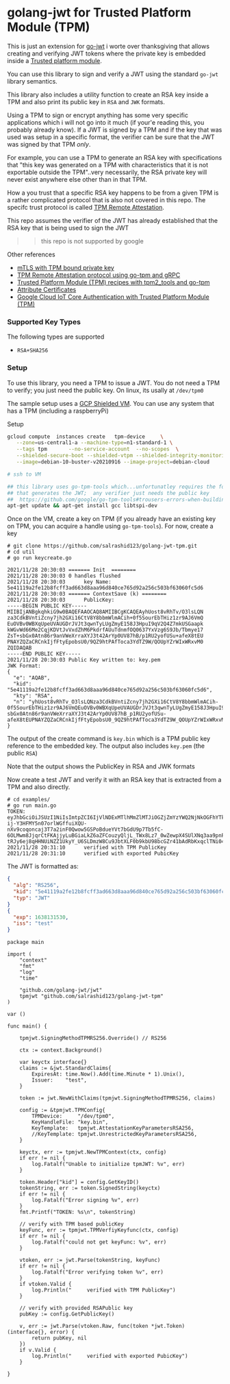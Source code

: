
# golang-jwt for Trusted Platform Module (TPM)

This is just an extension for [go-jwt](https://github.com/golang-jwt/jwt#extensions) i worte over thanksgiving that allows creating and verifying JWT tokens where the private key is embedded inside a [Trusted platform module](https://en.wikipedia.org/wiki/Trusted_Platform_Module).

You can use this library to sign and verify a JWT using the standard `go-jwt` library semantics.

This library also includes a utility function to create an RSA key inside a TPM and also print its public key in `RSA` and `JWK` formats.

Using a TPM to sign or encrypt anything has some very specific applications which i will not go into it much (if your'e reading this, you probably already know).  If a JWT is signed by a TPM and if the key that was used was setup in a specific format, the verifier can be sure that the JWT was signed by that TPM _only_.

For example, you can use a TPM to generate an RSA key with specifications that "this key was generated on a TPM with characteristics that it is not exportable outside the TPM"..very necessarily, the RSA private key will never exist anywhere else other than in that TPM.

How a you trust that a specific RSA key happens to be from a given TPM is a rather complicated protocol that is also not covered in this repo.  The specifc trust protocol is called [TPM Remote Attestation](https://tpm2-software.github.io/tpm2-tss/getting-started/2019/12/18/Remote-Attestation.html).

This repo assumes the verifier of the JWT has already established that the RSA key that is being used to sign the JWT

>> this repo is not supported by google

Other references

* [mTLS with TPM bound private key](https://github.com/salrashid123/go_tpm_https_embed)
* [TPM Remote Attestation protocol using go-tpm and gRPC](https://github.com/salrashid123/go_tpm_remote_attestation)
* [Trusted Platform Module (TPM) recipes with tpm2_tools and go-tpm](https://github.com/salrashid123/tpm2)
* [Attribute Certificates](https://github.com/salrashid123/attribute_certificate)
* [Google Cloud IoT Core Authentication with Trusted Platform Module (TPM)](https://github.com/salrashid123/iot_tpm_auth)


### Supported Key Types

The following types are supported

* `RSA+SHA256`


### Setup

To use this library, you need a TPM to issue a JWT. You do not need a TPM to verify; you just need the public key.  On linux, its usally at `/dev/tpm0`

The sample setup uses a [GCP Shielded VM](https://cloud.google.com/security/shielded-cloud/shielded-vm).  You can use any system that has a TPM (including a raspberryPi)

Setup 

```bash
gcloud compute  instances create   tpm-device     \
   --zone=us-central1-a --machine-type=n1-standard-1 \
   --tags tpm       --no-service-account  --no-scopes  \
   --shielded-secure-boot --shielded-vtpm --shielded-integrity-monitoring  \
   --image=debian-10-buster-v20210916 --image-project=debian-cloud

# ssh to VM

## this library uses go-tpm-tools which...unfortunatley requires the folloing ONLY on the system
## that generates the JWT;  any verifier just needs the public key
##  https://github.com/google/go-tpm-tools#trousers-errors-when-building-server
apt-get update && apt-get install gcc libtspi-dev
```

Once on the VM, create a key on TPM (if you already have an existing key on TPM, you can acquire a handle using `go-tpm-tools`).  For now, create a key


```log
# git clone https://github.com/salrashid123/golang-jwt-tpm.git
# cd util
# go run keycreate.go 

2021/11/28 20:30:03 ======= Init  ========
2021/11/28 20:30:03 0 handles flushed
2021/11/28 20:30:03      key Name: 
5e41119a2fe12b8fcff3ad663d8aaa96d840ce765d92a256c503bf63060fc5d6
2021/11/28 20:30:03 ======= ContextSave (k) ========
2021/11/28 20:30:03      PublicKey: 
-----BEGIN PUBLIC KEY-----
MIIBIjANBgkqhkiG9w0BAQEFAAOCAQ8AMIIBCgKCAQEAyhUost8vRhTv/O3lsLQN
za3CdkBVntiZcny7jh2GXi16CtV8Y8bbmWlmACih+0f5SourEbTHiz1zr9AJ6VmQ
EuOVBv0WBXqUpeUVAUGDrJVJt3qwnTyLUgZmyE158J3HpuI9qV2Q4Z7mkUSGaapk
kWGvWd66Me2CqjKDVtJvVxdZhM6PkdrfAUuTdnmfOQ0637YxVzg6S9Jb/Tbmye17
ZsT+sbGx0Atn86r9anVWeXrraXYJ3t42ArYp0UV87hB/p1RU2yofUSu+afeX8tEU
PNAYZQZaCRCnkIjfFtyEpobsU0/9QZ9htPAfToca3YdTZ9W/QOUpYZrWIxWRxvM0
ZQIDAQAB
-----END PUBLIC KEY-----
2021/11/28 20:30:03 Public Key written to: key.pem
JWK Format:
{
  "e": "AQAB",
  "kid": "5e41119a2fe12b8fcff3ad663d8aaa96d840ce765d92a256c503bf63060fc5d6",
  "kty": "RSA",
  "n": "yhUost8vRhTv_O3lsLQNza3CdkBVntiZcny7jh2GXi16CtV8Y8bbmWlmACih-0f5SourEbTHiz1zr9AJ6VmQEuOVBv0WBXqUpeUVAUGDrJVJt3qwnTyLUgZmyE158J3HpuI9qV2Q4Z7mkUSGaapkkWGvWd66Me2CqjKDVtJvVxdZhM6PkdrfAUuTdnmfOQ0637YxVzg6S9Jb_Tbmye17ZsT-sbGx0Atn86r9anVWeXrraXYJ3t42ArYp0UV87hB_p1RU2yofUSu-afeX8tEUPNAYZQZaCRCnkIjfFtyEpobsU0_9QZ9htPAfToca3YdTZ9W_QOUpYZrWIxWRxvM0ZQ"
}
```

The output of the create command is `key.bin` which is a TPM public key reference to the embedded key.  The output also includes `key.pem` (the public `RSA`)

Note that the output shows the PublicKey in RSA and JWK formats

Now create a test JWT and verify it with an RSA key that is extracted from a TPM and also directly. 

```log
# cd examples/
# go run main.go 
TOKEN: eyJhbGciOiJSUzI1NiIsImtpZCI6IjVlNDExMTlhMmZlMTJiOGZjZmYzYWQ2NjNkOGFhYTk2ZDg0MGNlNzY1ZDkyYTI1NmM1MDNiZjYzMDYwZmM1ZDYiLCJ0eXAiOiJKV1QifQ.eyJleHAiOjE2MzgxMzE1MzAsImlzcyI6InRlc3QifQ.R1CZ1XqXyrMHk77m1Ehj6r4c1pQVFqTRrJ-ij-Y3HFMY5n07orlWGffuiXQU-nXv9coqoncaj3T7a2inF0Qwow5GSPoBdueYVt7bGdU9p7Tb5fC-6OLMwm8JjqrCtFKAjjyLuBGiaLkZ6aZFCouzyQljL_TWx8Lz7_0wZewpX4SUlXNq3aa9pnP5AfmACfrj3_Ds4UllghGO2xHgNxFeAdlr3gvYOZmLIrLwT5KnAV4ZEu-tRJy6ej8qHHNUiNZZ1UkyY_U6SLDmzW8Cu9JbtXLF0b9kbU98bcGZr41bAdRbKxqclTNi04k7ZC2iVS6H0jFTHYwefLBdjXS9yDDLtA
2021/11/28 20:31:10      verified with TPM PublicKey
2021/11/28 20:31:10      verified with exported PubicKey
```

The JWT is formatted as:

```json
{
  "alg": "RS256",
  "kid": "5e41119a2fe12b8fcff3ad663d8aaa96d840ce765d92a256c503bf63060fc5d6",
  "typ": "JWT"
}
{
  "exp": 1638131530,
  "iss": "test"
}
```


```golang
package main

import (
	"context"
	"fmt"
	"log"
	"time"

	"github.com/golang-jwt/jwt"
	tpmjwt "github.com/salrashid123/golang-jwt-tpm"
)

var ()

func main() {

	tpmjwt.SigningMethodTPMRS256.Override() // RS256

	ctx := context.Background()

	var keyctx interface{}
	claims := &jwt.StandardClaims{
		ExpiresAt: time.Now().Add(time.Minute * 1).Unix(),
		Issuer:    "test",
	}

	token := jwt.NewWithClaims(tpmjwt.SigningMethodTPMRS256, claims)

	config := &tpmjwt.TPMConfig{
		TPMDevice:     "/dev/tpm0",
		KeyHandleFile: "key.bin",
		KeyTemplate:   tpmjwt.AttestationKeyParametersRSA256,
		//KeyTemplate: tpmjwt.UnrestrictedKeyParametersRSA256,
	}

	keyctx, err := tpmjwt.NewTPMContext(ctx, config)
	if err != nil {
		log.Fatalf("Unable to initialize tpmJWT: %v", err)
	}

	token.Header["kid"] = config.GetKeyID()
	tokenString, err := token.SignedString(keyctx)
	if err != nil {
		log.Fatalf("Error signing %v", err)
	}
	fmt.Printf("TOKEN: %s\n", tokenString)

	// verify with TPM based publicKey
	keyFunc, err := tpmjwt.TPMVerfiyKeyfunc(ctx, config)
	if err != nil {
		log.Fatalf("could not get keyFunc: %v", err)
	}

	vtoken, err := jwt.Parse(tokenString, keyFunc)
	if err != nil {
		log.Fatalf("Error verifying token %v", err)
	}
	if vtoken.Valid {
		log.Println("     verified with TPM PublicKey")
	}

	// verify with provided RSAPublic key
	pubKey := config.GetPublicKey()

	v, err := jwt.Parse(vtoken.Raw, func(token *jwt.Token) (interface{}, error) {
		return pubKey, nil
	})
	if v.Valid {
		log.Println("     verified with exported PubicKey")
	}

}

```